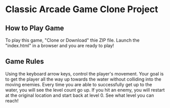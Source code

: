 # Classic Arcade Game Clone Project

## How to Play Game
To play this game, "Clone or Download" thie ZIP file. Launch the "index.html" in a browser and you are ready to play!

## Game Rules
Using the keyboard arrow keys, control the player's movement. Your goal is to get the player all the way up towards the water without colliding into the moving enemies. Every time you are able to successfully get up to the water, you will see the level count go up. If you hit an enemy, you will restart at the original location and start back at level 0. See what level you can reach!
